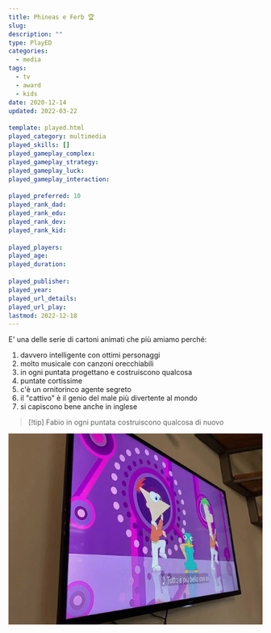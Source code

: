 ```yaml
---
title: Phineas e Ferb 🏆
slug: 
description: ""
type: PlayED
categories:
  - media
tags:
  - tv
  - award
  - kids
date: 2020-12-14
updated: 2022-03-22

template: played.html
played_category: multimedia
played_skills: []
played_gameplay_complex: 
played_gameplay_strategy: 
played_gameplay_luck: 
played_gameplay_interaction: 

played_preferred: 10
played_rank_dad: 
played_rank_edu: 
played_rank_dev: 
played_rank_kid: 

played_players: 
played_age: 
played_duration: 

played_publisher: 
played_year: 
played_url_details: 
played_url_play: 
lastmod: 2022-12-18
---
```


E' una delle serie di cartoni animati che più amiamo perché:

1. davvero intelligente con ottimi personaggi
2. molto musicale con canzoni orecchiabili
3. in ogni puntata progettano e costruiscono qualcosa
4. puntate cortissime
5. c'è un ornitorinco agente segreto
6. il "cattivo" è il genio del male più divertente al mondo
7. si capiscono bene anche in inglese

> [!tip] Fabio
> in ogni puntata costruiscono qualcosa di nuovo


![](../../ludosofia/_img/media_paf.webp)

